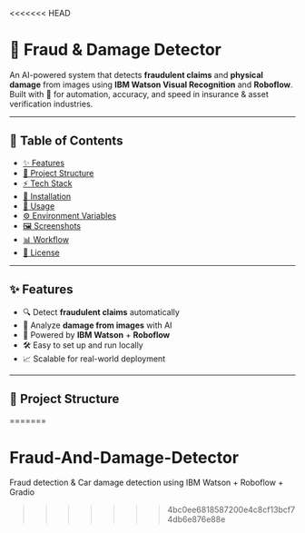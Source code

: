 <<<<<<< HEAD
# 🚀 Fraud & Damage Detector

An AI-powered system that detects **fraudulent claims** and **physical damage** from images using **IBM Watson Visual Recognition** and **Roboflow**.
Built with 💖 for automation, accuracy, and speed in insurance & asset verification industries.

---

## 📌 Table of Contents

- [✨ Features](#-features)
- [📂 Project Structure](#-project-structure)
- [⚡ Tech Stack](#-tech-stack)
- [🔧 Installation](#-installation)
- [🚀 Usage](#-usage)
- [⚙️ Environment Variables](#️-environment-variables)
- [🖼️ Screenshots](#-screenshots)
- [📊 Workflow](#-workflow)
- [📜 License](#-license)

---

## ✨ Features

- 🔍 Detect **fraudulent claims** automatically
- 📸 Analyze **damage from images** with AI
- 🤖 Powered by **IBM Watson** + **Roboflow**
- 🛠️ Easy to set up and run locally
- 📈 Scalable for real-world deployment

---

## 📂 Project Structure
=======
# Fraud-And-Damage-Detector
Fraud detection &amp; Car damage detection using IBM Watson + Roboflow + Gradio
>>>>>>> 4bc0ee6818587200e4c8cf13bcf74db6e876e88e

